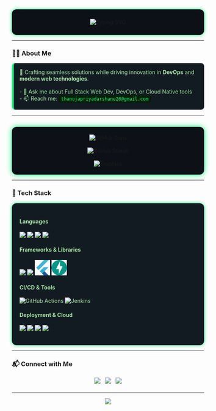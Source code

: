 <!-- Profile Header -->
<div align="center" style="background-color:#0d1117; padding: 25px 40px; border-radius: 12px; box-shadow: 0 0 10px #00ff7f;">
  <img 
    src="https://readme-typing-svg.herokuapp.com?font=Fira+Code&weight=600&size=26&pause=1200&color=00ff7f&center=true&vCenter=true&width=600&lines=Hi+there+%F0%9F%91%8B;I'm+Thanuja+Priyadarshane;Full+Stack+Developer+%7C+DevOps+Engineer;Lifelong+Tech+Explorer+%F0%9F%9A%80" 
    alt="Typing SVG" 
    style="max-width: 100%; white-space: nowrap;"
  />
</div>

---

<!-- Summary -->
### 👨‍💻 About Me
<div style="background-color:#121b22; border-left: 5px solid #00ff7f; padding: 15px; border-radius: 8px; color:#a1e6a1;">
  🚀 Crafting seamless solutions while driving innovation in <b>DevOps</b> and <b>modern web technologies</b>.<br><br>
  - 💬 Ask me about Full Stack Web Dev, DevOps, or Cloud Native tools<br>
  - 📫 Reach me: <code style="background:#002200; color:#00ff7f; padding: 2px 6px; border-radius:4px;">thanujapriyadarshane26@gmail.com</code>
</div>

---

<!-- GitHub Stats -->
<div align="center" style="background-color:#0d1117; padding: 20px; border-radius: 12px; box-shadow: 0 0 15px #00ff7f; margin-top: 30px;">
  <img src="https://github-readme-stats.vercel.app/api?username=thanujaDev26&theme=dark&show_icons=true&count_private=true&hide_border=true&bg_color=0d1117&title_color=00ff7f&icon_color=00ff7f" alt="GitHub Stats" />
  <br /><br />
  <img src="https://github-readme-streak-stats.herokuapp.com/?user=thanujaDev26&theme=dark&hide_border=true&background=0d1117&stroke=00ff7f&fire=00ff7f" alt="GitHub Streak" />
  <br /><br />
  <img src="https://github-profile-trophy.vercel.app/?username=thanujaDev26&theme=darkhub&margin-w=15&margin-h=15" alt="Trophies" />
</div>

---

<!-- Tech Stack -->
### 🧰 Tech Stack
<div style="background-color:#121b22; padding: 20px; border-radius: 12px; box-shadow: 0 0 8px #00ff7f; color:#a1e6a1;">

#### Languages
<p>
  <img src="https://cdn.jsdelivr.net/gh/devicons/devicon/icons/javascript/javascript-original.svg" width="40" />
  <img src="https://cdn.jsdelivr.net/gh/devicons/devicon/icons/python/python-original.svg" width="40" />
  <img src="https://cdn.jsdelivr.net/gh/devicons/devicon/icons/go/go-original.svg" width="40" />
  <img src="https://cdn.jsdelivr.net/gh/devicons/devicon/icons/dart/dart-original.svg" width="40" />
</p>

#### Frameworks & Libraries
<p>
  <img src="https://cdn.jsdelivr.net/gh/devicons/devicon/icons/react/react-original.svg" width="40" />
  <img src="https://cdn.jsdelivr.net/gh/devicons/devicon/icons/nodejs/nodejs-original-wordmark.svg" width="40" />
  <img src="https://raw.githubusercontent.com/devicons/devicon/master/icons/flutter/flutter-original.svg" width="40" />
  <img src="https://raw.githubusercontent.com/devicons/devicon/master/icons/fastapi/fastapi-original.svg" width="40" />
</p>

#### CI/CD & Tools
<p>
  <img src="https://avatars.githubusercontent.com/u/44036562?s=200&v=4" alt="GitHub Actions" width="40" />
  <img src="https://www.jenkins.io/images/logos/jenkins/jenkins.png" alt="Jenkins" width="40" />
</p>

#### Deployment & Cloud
<p>
  <img src="https://cdn.jsdelivr.net/gh/devicons/devicon/icons/docker/docker-original-wordmark.svg" width="40" />
  <img src="https://cdn.jsdelivr.net/gh/devicons/devicon/icons/kubernetes/kubernetes-plain.svg" width="40" />
  <img src="https://cdn.jsdelivr.net/gh/devicons/devicon/icons/amazonwebservices/amazonwebservices-original-wordmark.svg" width="40" />
  <img src="https://cdn.jsdelivr.net/gh/devicons/devicon/icons/firebase/firebase-plain-wordmark.svg" width="40" />
</p>
</div>

---

<!-- Connect Section -->
### 📬 Connect with Me
<div style="display: flex; justify-content: center; gap: 12px; margin: 20px 0;">
  <a href="https://linkedin.com/in/thanuja-priyadarshane" target="_blank" style="text-decoration:none;">
    <img src="https://img.shields.io/badge/LinkedIn-%230077B5.svg?&style=for-the-badge&logo=linkedin&logoColor=white" />
  </a>
  <a href="https://facebook.com/thanuja.priyadarshana.14" target="_blank" style="text-decoration:none;">
    <img src="https://img.shields.io/badge/Facebook-%231877F2.svg?&style=for-the-badge&logo=facebook&logoColor=white" />
  </a>
  <a href="https://instagram.com/_thanuja10_" target="_blank" style="text-decoration:none;">
    <img src="https://img.shields.io/badge/Instagram-%23E4405F.svg?&style=for-the-badge&logo=instagram&logoColor=white" />
  </a>
</div>

---

<!-- Profile views -->
<p align="center" style="color:#00ff7f; font-weight: bold;">
  <img src="https://komarev.com/ghpvc/?username=thanujaDev26&label=Profile%20Views&color=00ff7f&style=flat" />
</p>
